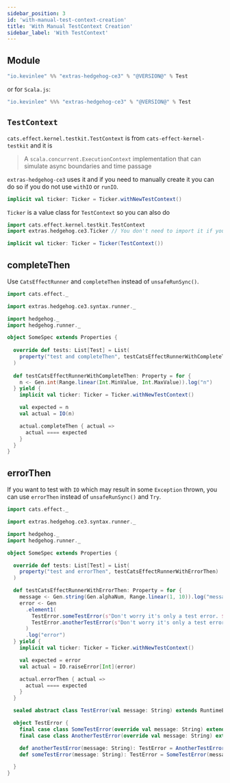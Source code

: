 ```yaml
---
sidebar_position: 3
id: 'with-manual-test-context-creation'
title: 'With Manual TestContext Creation'
sidebar_label: 'With TestContext'
---
```


## Module

```scala
"io.kevinlee" %% "extras-hedgehog-ce3" % "@VERSION@" % Test
```
or for `Scala.js`:
```scala
"io.kevinlee" %%% "extras-hedgehog-ce3" % "@VERSION@" % Test
```

## `TestContext`

`cats.effect.kernel.testkit.TestContext` is from `cats-effect-kernel-testkit` and it is
> A `scala.concurrent.ExecutionContext` implementation that can simulate async boundaries and time passage

`extras-hedgehog-ce3` uses it and if you need to manually create it you can do so if you do not use `withIO` or `runIO`.
```scala
implicit val ticker: Ticker = Ticker.withNewTestContext()
```
`Ticker` is a value class for `TestContext` so you can also do
```scala
import cats.effect.kernel.testkit.TestContext
import extras.hedgehog.ce3.Ticker // You don't need to import it if you're using extras.hedgehog.ce3.syntax.runner

implicit val ticker: Ticker = Ticker(TestContext())
```

## completeThen
Use `CatsEffectRunner` and `completeThen` instead of `unsafeRunSync()`.

```scala {17} mdoc:reset-object
import cats.effect._

import extras.hedgehog.ce3.syntax.runner._

import hedgehog._
import hedgehog.runner._

object SomeSpec extends Properties {
  
  override def tests: List[Test] = List(
    property("test and completeThen", testCatsEffectRunnerWithCompleteThen)
  )
  
  def testCatsEffectRunnerWithCompleteThen: Property = for {
    n <- Gen.int(Range.linear(Int.MinValue, Int.MaxValue)).log("n")
  } yield {
    implicit val ticker: Ticker = Ticker.withNewTestContext()

    val expected = n
    val actual = IO(n)

    actual.completeThen { actual =>
      actual ==== expected
    }
  }
}
```

## errorThen
If you want to test with `IO` which may result in some `Exception` thrown, you can use `errorThen` instead of `unsafeRunSync()` and `Try`.

```scala {23} mdoc:reset-object
import cats.effect._

import extras.hedgehog.ce3.syntax.runner._

import hedgehog._
import hedgehog.runner._

object SomeSpec extends Properties {

  override def tests: List[Test] = List(
    property("test and errorThen", testCatsEffectRunnerWithErrorThen)
  )

  def testCatsEffectRunnerWithErrorThen: Property = for {
    message <- Gen.string(Gen.alphaNum, Range.linear(1, 10)).log("message")
    error <- Gen
      .element1(
        TestError.someTestError(s"Don't worry it's only a test error. $message"),
        TestError.anotherTestError(s"Don't worry it's only a test error. $message")
      )
      .log("error")
  } yield {
    implicit val ticker: Ticker = Ticker.withNewTestContext()

    val expected = error
    val actual = IO.raiseError[Int](error)

    actual.errorThen { actual =>
      actual ==== expected
    }
  }

  sealed abstract class TestError(val message: String) extends RuntimeException(message)

  object TestError {
    final case class SomeTestError(override val message: String) extends TestError(message)
    final case class AnotherTestError(override val message: String) extends TestError(message)

    def anotherTestError(message: String): TestError = AnotherTestError(message)
    def someTestError(message: String): TestError = SomeTestError(message)

  }
}
```
